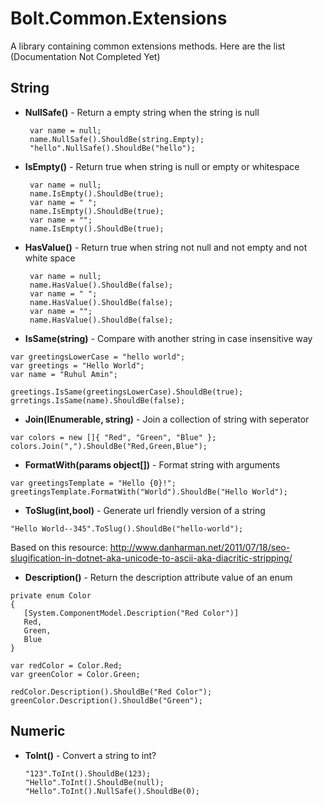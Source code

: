 # Bolt.Common.Extensions

A library containing common extensions methods. Here are the list (Documentation Not  Completed Yet)

## String
* **NullSafe()** - Return a empty string when the string is null

  ``` c-sharp
   var name = null;
   name.NullSafe().ShouldBe(string.Empty);
   "hello".NullSafe().ShouldBe("hello");
  ```
* **IsEmpty()** - Return true when string is null or empty or whitespace

  ``` c-sharp
   var name = null;
   name.IsEmpty().ShouldBe(true);
   var name = " ";
   name.IsEmpty().ShouldBe(true);
   var name = "";
   name.IsEmpty().ShouldBe(true);   
  ```
* **HasValue()** - Return true when string not null and not empty and not white space

  ``` c-sharp
   var name = null;
   name.HasValue().ShouldBe(false);
   var name = " ";
   name.HasValue().ShouldBe(false);
   var name = "";
   name.HasValue().ShouldBe(false);   
  ```
* **IsSame(string)** - Compare with another string in case insensitive way
 ``` c-sharp
 var greetingsLowerCase = "hello world";
 var greetings = "Hello World";
 var name = "Ruhul Amin";
 
 greetings.IsSame(greetingsLowerCase).ShouldBe(true);
 grretings.IsSame(name).ShouldBe(false);
 ```
* **Join(IEnumerable<string>, string)** - Join a collection of string with seperator 
 
 ``` c-sharp
 var colors = new []{ "Red", "Green", "Blue" };
 colors.Join(",").ShouldBe("Red,Green,Blue");
 ```

* **FormatWith(params object[])** - Format string with arguments
 
 ``` c-sharp
 var greetingsTemplate = "Hello {0}!";
 greetingsTemplate.FormatWith("World").ShouldBe("Hello World");
 ```

* **ToSlug(int,bool)** - Generate url friendly version of a string

 ``` c-sharp
 "Hello World--345".ToSlug().ShouldBe("hello-world");
 ```
 
 Based on this resource: http://www.danharman.net/2011/07/18/seo-slugification-in-dotnet-aka-unicode-to-ascii-aka-diacritic-stripping/

* **Description()** - Return the description attribute value of an enum

 ``` c-sharp
 private enum Color
 {
    [System.ComponentModel.Description("Red Color")]
    Red,
    Green,
    Blue
 }
 
 var redColor = Color.Red;
 var greenColor = Color.Green;
 
 redColor.Description().ShouldBe("Red Color");
 greenColor.Description().ShouldBe("Green");
 ```

## Numeric

* **ToInt()** - Convert a string to int?

  ``` c-sharp
  "123".ToInt().ShouldBe(123);
  "Hello".ToInt().ShouldBe(null);
  "Hello".ToInt().NullSafe().ShouldBe(0);
  ```

